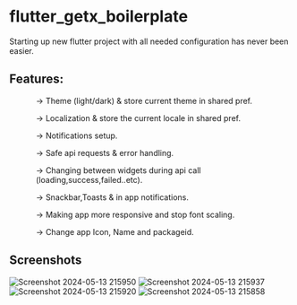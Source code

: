 # flutter_getx_boilerplate

Starting up new flutter project with all needed configuration has never been easier.

## Features:
<ul>
   <ol> -> Theme (light/dark) & store current theme in shared pref.</ol>
   <ol>-> Localization & store the current locale in shared pref.</ol>
   <ol>-> Notifications setup.</ol>
   <ol>-> Safe api requests & error handling.</ol>
   <ol>-> Changing between widgets during api call (loading,success,failed..etc).</ol>
   <ol>-> Snackbar,Toasts & in app notifications.</ol>
   <ol>-> Making app more responsive and stop font scaling.</ol>
   <ol>-> Change app Icon, Name and packageid.</ol>
</ul>
   
## Screenshots
![Screenshot 2024-05-13 215950](https://github.com/GisoreB/flutter_getx_boilerplate/assets/144854877/63eb2899-3a9c-4887-8618-5f2dad700e1a)
![Screenshot 2024-05-13 215937](https://github.com/GisoreB/flutter_getx_boilerplate/assets/144854877/ec5aebf9-05b2-4904-be48-624cf5c7de99)
![Screenshot 2024-05-13 215920](https://github.com/GisoreB/flutter_getx_boilerplate/assets/144854877/764ef3a3-3b5b-431a-86c1-0f5ecf28036b)
![Screenshot 2024-05-13 215858](https://github.com/GisoreB/flutter_getx_boilerplate/assets/144854877/9938d8a7-038c-4ab0-be83-717b627189a7)

